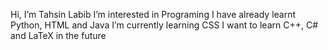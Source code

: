 Hi, I’m Tahsin Labib
I’m interested in Programing
I have already learnt Python, HTML and Java
I’m currently learning CSS
I want to learn C++, C# and LaTeX in the future
